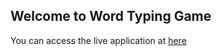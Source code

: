 ## Welcome to Word Typing Game

You can access the live application at [here](https://babji-dev.github.io/Word-Typing-Game/)
